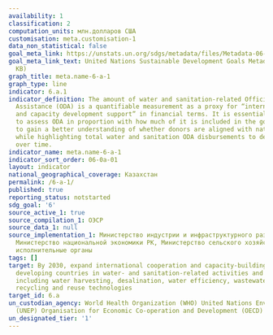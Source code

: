 ```yaml
---
availability: 1
classification: 2
computation_units: млн.долларов США
customisation: meta.customisation-1
data_non_statistical: false
goal_meta_link: https://unstats.un.org/sdgs/metadata/files/Metadata-06-0A-01.pdf
goal_meta_link_text: United Nations Sustainable Development Goals Metadata (PDF 398
  KB)
graph_title: meta.name-6-a-1
graph_type: line
indicator: 6.a.1
indicator_definition: The amount of water and sanitation-related Official Development
  Assistance (ODA) is a quantifiable measurement as a proxy for “international cooperation
  and capacity development support” in financial terms. It is essential to be able
  to assess ODA in proportion with how much of it is included in the government budget
  to gain a better understanding of whether donors are aligned with national governments
  while highlighting total water and sanitation ODA disbursements to developing countries
  over time.
indicator_name: meta.name-6-a-1
indicator_sort_order: 06-0a-01
layout: indicator
national_geographical_coverage: Казахстан
permalink: /6-a-1/
published: true
reporting_status: notstarted
sdg_goal: '6'
source_active_1: true
source_compilation_1: ОЭСР
source_data_1: null
source_implementation_1: Министерство индустрии и инфраструктурного развития РК (ЖКХ),
  Министерство национальной экономики РК, Министерство сельского хозяйства РК, Местные
  исполнительные органы
tags: []
target: By 2030, expand international cooperation and capacity-building support to
  developing countries in water- and sanitation-related activities and programmes,
  including water harvesting, desalination, water efficiency, wastewater treatment,
  recycling and reuse technologies
target_id: 6.a
un_custodian_agency: World Health Organization (WHO) United Nations Environment Programme
  (UNEP) Organisation for Economic Co-operation and Development (OECD)
un_designated_tier: '1'
---
```

